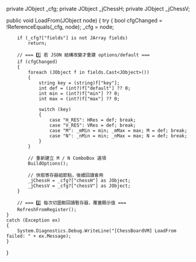 private JObject _cfg;
private JObject _jChessH;
private JObject _jChessV;

public void LoadFrom(JObject node)
{
    try
    {
        bool cfgChanged = !ReferenceEquals(_cfg, node);
        _cfg = node;

        if (_cfg?["fields"] is not JArray fields)
            return;

        // === 1️⃣ 若 JSON 結構改變才重建 options/default ===
        if (cfgChanged)
        {
            foreach (JObject f in fields.Cast<JObject>())
            {
                string key = (string)f["key"];
                int def = (int?)f["default"] ?? 0;
                int min = (int?)f["min"] ?? 0;
                int max = (int?)f["max"] ?? 0;

                switch (key)
                {
                    case "H_RES": HRes = def; break;
                    case "V_RES": VRes = def; break;
                    case "M": _mMin = min; _mMax = max; M = def; break;
                    case "N": _nMin = min; _nMax = max; N = def; break;
                }
            }

            // 重新建立 M / N ComboBox 選項
            BuildOptions();

            // 快取寄存器組節點，後續回讀會用
            _jChessH = _cfg?["chessH"] as JObject;
            _jChessV = _cfg?["chessV"] as JObject;
        }

        // === 2️⃣ 每次切圖都回讀暫存器，覆蓋顯示值 ===
        RefreshFromRegister();
    }
    catch (Exception ex)
    {
        System.Diagnostics.Debug.WriteLine("[ChessBoardVM] LoadFrom failed: " + ex.Message);
    }
}